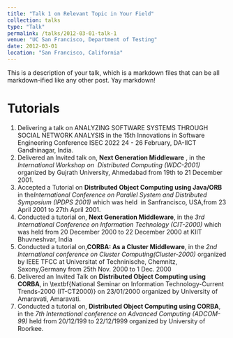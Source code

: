```yaml
---
title: "Talk 1 on Relevant Topic in Your Field"
collection: talks
type: "Talk"
permalink: /talks/2012-03-01-talk-1
venue: "UC San Francisco, Department of Testing"
date: 2012-03-01
location: "San Francisco, California"
---
```


This is a description of your talk, which is a markdown files that can be all markdown-ified like any other post. Yay markdown!


# Tutorials
1. Delivering a talk on ANALYZING SOFTWARE SYSTEMS THROUGH SOCIAL NETWORK ANALYSIS in the 15th Innovations in Software Engineering Conference ISEC 2022 24 - 26 February, DA-IICT Gandhinagar, India.
2. Delivered an Invited talk on, **Next Generation Middleware** , in the *International Workshop on  Distributed Computing (WDC-2001)* organized by Gujrath University, Ahmedabad from 19th to 21 December 2001. 
3. Accepted a Tutorial on **Distributed Object Computing using Java/ORB** in the*International Conference on Parallel System and Distributed Symposium (IPDPS 2001)* which was held  in Sanfrancisco, USA,from 23 April 2001 to 27th April 2001.
4. Conducted a tutorial on, **Next Generation Middleware**, in the *3rd International Conference on Information Technology (CIT-2000)* which was held from 20 December 2000 to 22 December 2000 at KIIT Bhuvneshvar, India
5. Conducted a tutorial on,**CORBA: As a Cluster Middleware**, in the *2nd International conference on Cluster Computing(Cluster-2000)* organized by  IEEE TFCC at Universitat of Techninische, Chemnitz, Saxony,Germany from 25th Nov. 2000 to 1 Dec. 2000 
6. Delivered an Invited Talk on **Distributed Object Computing using CORBA**, in \textbf{National Seminar on Information Technology-Current Trends-2000 (IT-CT2000)} on 23/01/2000 organized by University of Amaravati, Amaravati. 
7. Conducted a tutorial on, **Distributed Object Computing using CORBA**, in the *7th International conference on Advanced Computing (ADCOM-99)* held from 20/12/199 to 22/12/1999 organized by University of Roorkee.

